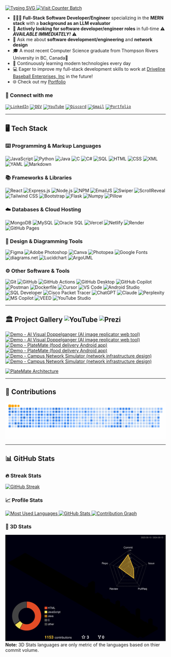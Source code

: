 <!-- INTRO -->
<a href="https://github.com/Ryo-samuraiJP/readme-typing-svg">
  <img src="https://readme-typing-svg.demolab.com?font=Lora&weight=500&size=40&duration=1500&pause=750&center=true&vCenter=true&width=900&height=100&lines=Hi+there!+I+am+Ryoichi+Homma%E2%9A%BE;Your+future+favorite...;Full-Stack+Software+Developer/Engineer%F0%9F%A7%91%F0%9F%8F%BB%E2%80%8D%F0%9F%92%BB" alt="Typing SVG" />
</a>

<a href="https://visitcount.itsvg.in">
  <img src="https://visitcount.itsvg.in/api?id=Ryo-samuraiJP&label=Profile%20Views&color=1&icon=5&pretty=true" alt="Visit Counter Batch" />
</a>

- 👨🏻‍💻 **Full-Stack Software Developer/Engineer** specializing in the **MERN stack** with a **background as an LLM evaluator**
- 💼 **Actively looking for software developer/engineer roles** in full-time ⚠️ _**AVAILABLE IMMEDIATELY!**_ ⚠️
- 💬 Ask me about **software development/engineering** and **network design**
- 🎓 A most recent Computer Science graduate from Thompson Rivers University in BC, Canada🍁
- 🌱 Continuously learning modern technologies every day
- 💻 Eager to improve my full-stack development skills to work at [Driveline Baseball Enterprises, Inc](https://www.drivelinebaseball.com/) in the future!
- 🌐 Check out my [Portfolio](https://ryoichihomma.me/)

### 🔗 Connect with me
<code>[![LinkedIn](https://skillicons.dev/icons?i=linkedin)](https://www.linkedin.com/in/ryoichihomma/)</code>
<code>[![DEV](https://skillicons.dev/icons?i=devto)](https://dev.to/ryoichihomma)</code>
<code>[![YouTube](https://go-skill-icons.vercel.app/api/icons?i=youtube)](https://www.youtube.com/channel/UC7f92Y8DjOY1r8gL0Blt0gQ)</code>
<code>[![Discord](https://skillicons.dev/icons?i=discord)](https://discord.com/users/1233363421207199827/)</code>
<code>[![Gmail](https://skillicons.dev/icons?i=gmail)](mailto:r.homma.inbox@gmail.com)</code>
<code>[![Portfolio](https://go-skill-icons.vercel.app/api/icons?i=portfolio)](https://www.ryoichihomma.me)</code>

<!--
[![LinkedIn](https://img.shields.io/badge/LinkedIn-0077B5?style=for-the-badge&logo=linkedin&logoColor=white)](https://www.linkedin.com/in/ryoichihomma/)
[![DEV](https://img.shields.io/badge/dev.to-0A0A0A?style=for-the-badge&logo=devdotto&logoColor=white)](https://dev.to/ryoichihomma)
[![YouTube](https://img.shields.io/badge/YouTube-FF0000?style=for-the-badge&logo=youtube&logoColor=white)](https://www.youtube.com/@rh.project_gallery)
[![Discord](https://img.shields.io/badge/Discord-5865F2?style=for-the-badge&logo=discord&logoColor=white)](https://discord.com/users/1233363421207199827/)
[![Gmail](https://img.shields.io/badge/Gmail-D14836?style=for-the-badge&logo=gmail&logoColor=white)](mailto:r.homma.inbox@gmail.com)
[![Portfolio](https://img.shields.io/badge/Portfolio-255E63?style=for-the-badge&logo=About.me&logoColor=white)](https://ryoichihomma.me/)
-->

<hr/>

<!-- TECK STACK -->
## 🖥️ Tech Stack
### ⌨️ Programming & Markup Languages
![JavaScript](https://img.shields.io/badge/Javascript-323330.svg?style=flat&logo=javascript&logoColor=F7DF1E&logoSize=auto)
![Python](https://img.shields.io/badge/Python-3776AB?style=flat&logo=python&logoColor=FFE873&logoSize=auto)
![Java](https://custom-icon-badges.demolab.com/badge/Java-5382A1.svg?style=flat&logo=java&logoColor=F89820&logoSize=auto)
![C](https://custom-icon-badges.demolab.com/badge/C-03599C.svg?style=flat&logo=c-in-hexagon&logoColor=white&logoSize=auto)
![C#](https://custom-icon-badges.demolab.com/badge/C%23-68217A.svg?style=flat&logo=cs2&logoColor=white&logoSize=auto)
![SQL](https://custom-icon-badges.demolab.com/badge/SQL-FF1493.svg?style=flat&logo=database&logoColor=white&logoSize=auto)
![HTML](https://img.shields.io/badge/HTML5-E34F26?style=flat&logo=HTML5&logoColor=white&logoSize=auto)
![CSS](https://img.shields.io/badge/CSS3-1572B6?style=flat&logo=CSS3&logoColor=white&logoSize=auto)
![XML](https://img.shields.io/badge/SVG%20%26%20XML-FFA500?style=flat&logo=svg&logoColor=white&logoSize=auto)
![YAML](https://img.shields.io/badge/YAML-CB171E?style=flat&logo=yaml&logoSize=auto)
![Markdown](https://img.shields.io/badge/Markdown-000000?style=flat&logo=markdown&logoSize=auto)

### 📚 Frameworks & Libraries
![React](https://img.shields.io/badge/React-20232a.svg?style=flat&logo=react&logoColor=61DAFB&logoSize=auto)
![Express.js](https://img.shields.io/badge/Express.js-404d59.svg?style=flat&logo=express&logoColor=61DAFB)
![Node.js](https://img.shields.io/badge/Node.js-5FA04E?style=flat&logo=node.js&logoColor=white)
![NPM](https://img.shields.io/badge/npm-CB3837.svg?style=flat&logo=npm&logoColor=white&logoSize=auto)
![EmailJS](https://custom-icon-badges.demolab.com/badge/EmailJS-ff8434?style=flat&logo=emailjs&logoSize=auto&labelColor=F3F3F3)
![Swiper](https://img.shields.io/badge/Swiper.js-6332F6?style=flat&logo=Swiper&logoSize=auto)
![ScrollReveal](https://img.shields.io/badge/ScrollReveal.js-FFCB36?style=flat&logo=ScrollReveal&logoColor=black&logoSize=auto)
![Tailwind CSS](https://img.shields.io/badge/Tailwind_CSS-06B6D4?style=flat&logo=tailwind-css&logoColor=white&logoSize=auto)
![Bootstrap](https://img.shields.io/badge/Bootstrap-7952B3?style=flat&logo=bootstrap&logoColor=white&logoSize=auto)
![Flask](https://img.shields.io/badge/Flask-000000?style=flat&logo=flask&logoColor=white&logoSize=auto)
![Numpy](https://img.shields.io/badge/Numpy-777BB4?style=flat&logo=numpy&logoColor=white&logoSize=auto)
![Pillow](https://custom-icon-badges.demolab.com/badge/Pillow-F3F3F3?style=flat&logo=pillow&logoColor=white&logoSize=auto)

### ☁️ Databases & Cloud Hosting
![MongoDB](https://img.shields.io/badge/MongoDB-47A248.svg?style=flat&logo=mongodb&logoColor=white)
![MySQL](https://img.shields.io/badge/MySQL-4479A1?style=flat&logo=mysql&logoColor=white&logoSize=auto)
![Oracle SQL](https://img.shields.io/badge/Oracle-F80000?style=flat&logo=oracle&logoColor=white&logoSize=auto)
![Vercel](https://img.shields.io/badge/Vercel-000000?style=flat&logo=vercel&logoSize=auto)
![Netlify](https://img.shields.io/badge/Netlify-00C7B7?style=flat&logo=netlify&logoColor=00C7B7&logoSize=auto&labelColor=grey)
![Render](https://img.shields.io/badge/Render-F3F3F3?style=flat&logo=render&logoColor=black&logoSize=auto)
![GitHub Pages](https://img.shields.io/badge/GitHub%20Pages-222222?style=flat&logo=github&logoSize=auto)

### 📐 Design & Diagramming Tools
![Figma](https://img.shields.io/badge/Figma-F24E1E?style=flat&logo=figma&logoColor=white&logoSize=auto)
![Adobe Photoshop](https://img.shields.io/badge/Photoshop-31A8FF?style=flat&logo=adobe-photoshop&logoColor=001833&logoSize=auto)
![Canva](https://img.shields.io/badge/Canva-00C4CC?style=flat&logo=canva&logoColor=white&logoSize=auto)
![Photopea](https://img.shields.io/badge/Photopea-18A497?style=flat&logo=photopea&logoColor=white&logoSize=auto)
![Google Fonts](https://img.shields.io/badge/Google%20Fonts-4285F4?style=flat&logo=google%20fonts&logoColor=white&logoSize=auto)
![diagrams.net](https://img.shields.io/badge/diagrams.net-F08705?style=flat&logo=diagrams.net&logoColor=white&logoSize=auto)
![Lucidchart](https://custom-icon-badges.demolab.com/badge/Lucidchart-f96b13?style=flat&logo=lucidchart&logoSize=auto&labelColor=F3F3F3)
![ArgoUML](https://custom-icon-badges.demolab.com/badge/ArgoUML-8DAED3?style=flat&logo=argo-uml&logoSize=auto)

### ⚙️ Other Software & Tools
![Git](https://img.shields.io/badge/Git-F05032?style=flat&logo=git&logoColor=white&logoSize=auto)
![GitHub](https://img.shields.io/badge/GitHub-181717?style=flat&logo=GitHub&logoColor=white&logoSize=auto)
![GitHub Actions](https://img.shields.io/badge/GitHub%20Actions-2088FF?style=flat&logo=GitHub%20actions&logoColor=white&logoSize=auto)
![GitHub Desktop](https://img.shields.io/badge/GitHub%20Desktop-8034A9?style=flat&logo=GitHub&logoColor=white&logoSize=auto)
![GitHub Copilot](https://img.shields.io/badge/GitHub%20Copilot-000000?style=flat&logo=github%20copilot&logoColor=white&logoSize=auto)
![Postman](https://img.shields.io/badge/Postman-FF6C37?style=flat&logo=postman&logoColor=white&logoSize=auto)
![Dockerfile](https://img.shields.io/badge/Dockerfile-2496ED?style=flat&logo=docker&logoColor=white&logoSize=auto)
![Cursor](https://custom-icon-badges.demolab.com/badge/Cursor-grey?style=flat&logo=cursor-ai&logoSize=auto)
![VS Code](https://custom-icon-badges.demolab.com/badge/VS%20Code-0078D4?style=flat&logo=vs-code&logoSize=auto&labelColor=F3F3F3)
![Android Studio](https://img.shields.io/badge/Android%20Studio-3DDC84?style=flat&logo=android-studio&logoColor=white&logoSize=auto)
![SQL Developer](https://custom-icon-badges.demolab.com/badge/SQL%20Developer-BAD0EF.svg?style=flat&logo=sql-developer&logoSize=auto&labelColor=F3F3F3)
![Cisco Packet Tracer](https://img.shields.io/badge/Cisco%20Packet%20Tracer-1BA0D7?style=flat&logo=cisco&logoSize=auto&labelColor=grey)
![ChatGPT](https://img.shields.io/badge/ChatGPT-74aa9c?style=flat&logo=openai&logoColor=white&logoSize=auto)
![Claude](https://custom-icon-badges.demolab.com/badge/Claude-f3e9d7?style=flat&logo=claude&logoSize=auto)
![Perplexity](https://img.shields.io/badge/Perplexity-1FB8CD?style=flat&logo=perplexity&logoColor=white&logoSize=auto)
![MS Copilot](https://custom-icon-badges.demolab.com/badge/Microsoft%20Copilot-F3F3F3?style=flat&logo=microsoft-copilot&logoSize=auto)
![VEED](https://img.shields.io/badge/VEED-B6FF60?style=flat&logo=veed&logoSize=auto&labelColor=black)
![YouTube Studio](https://img.shields.io/badge/YouTube%20Studio-FF0000?style=flat&logo=youtube%20studio&logoSize=auto)

<hr/>

<!-- PROJECT -->
## 🏛️ Project Gallery ![YouTube](https://img.shields.io/badge/YouTube-%23FF0000?style=plastic&logo=youtube&logoSize=amd) ![Prezi](https://img.shields.io/badge/Prezi-%233181FF?style=plastic&logo=prezi&logoColor=white&logoSize=auto)

<!-- BEGIN YOUTUBE-CARDS -->
[![Demo - AI Visual Doppelganger (AI image replicator web tool)](https://ytcards.demolab.com/?id=VT6eddrVVOA&title=Demo+-+AI+Visual+Doppelganger+%28AI+image+replicator+web+tool%29&lang=en&timestamp=1715155400&background_color=%23c9d9f2&title_color=%2324292f&stats_color=%2357606a&max_title_lines=2&width=250&border_radius=5&duration=200 "Demo - AI Visual Doppelganger (AI image replicator web tool)")](https://www.youtube.com/watch?v=VT6eddrVVOA#gh-dark-mode-only)[![Demo - AI Visual Doppelganger (AI image replicator web tool)](https://ytcards.demolab.com/?id=VT6eddrVVOA&title=Demo+-+AI+Visual+Doppelganger+%28AI+image+replicator+web+tool%29&lang=en&timestamp=1715155400&background_color=%230d1117&title_color=%23ffffff&stats_color=%23dedede&max_title_lines=2&width=250&border_radius=5&duration=200 "Demo - AI Visual Doppelganger (AI image replicator web tool)")](https://www.youtube.com/watch?v=VT6eddrVVOA#gh-light-mode-only)
[![Demo - PlateMate (food delivery Android app)](https://ytcards.demolab.com/?id=N_yUfrnbgWI&title=Demo+-+PlateMate+%28food+delivery+Android+app%29&lang=en&timestamp=1715155396&background_color=%23c9d9f2&title_color=%2324292f&stats_color=%2357606a&max_title_lines=2&width=250&border_radius=5&duration=244 "Demo - PlateMate (food delivery Android app)")](https://www.youtube.com/watch?v=N_yUfrnbgWI#gh-dark-mode-only)[![Demo - PlateMate (food delivery Android app)](https://ytcards.demolab.com/?id=N_yUfrnbgWI&title=Demo+-+PlateMate+%28food+delivery+Android+app%29&lang=en&timestamp=1715155396&background_color=%230d1117&title_color=%23ffffff&stats_color=%23dedede&max_title_lines=2&width=250&border_radius=5&duration=244 "Demo - PlateMate (food delivery Android app)")](https://www.youtube.com/watch?v=N_yUfrnbgWI#gh-light-mode-only)
[![Demo - Campus Network Simulator (network infrastructure design)](https://ytcards.demolab.com/?id=ayVUSVRPLqE&title=Demo+-+Campus+Network+Simulator+%28network+infrastructure+design%29&lang=en&timestamp=1715155393&background_color=%23c9d9f2&title_color=%2324292f&stats_color=%2357606a&max_title_lines=2&width=250&border_radius=5&duration=403 "Demo - Campus Network Simulator (network infrastructure design)")](https://www.youtube.com/watch?v=ayVUSVRPLqE#gh-dark-mode-only)[![Demo - Campus Network Simulator (network infrastructure design)](https://ytcards.demolab.com/?id=ayVUSVRPLqE&title=Demo+-+Campus+Network+Simulator+%28network+infrastructure+design%29&lang=en&timestamp=1715155393&background_color=%230d1117&title_color=%23ffffff&stats_color=%23dedede&max_title_lines=2&width=250&border_radius=5&duration=403 "Demo - Campus Network Simulator (network infrastructure design)")](https://www.youtube.com/watch?v=ayVUSVRPLqE#gh-light-mode-only)
<!-- END YOUTUBE-CARDS -->
<a href="https://prezi.com/view/kiFUg0jNey3zD5mN1ctl/">
  <img src="https://github.com/Ryo-samuraiJP/Ryo-samuraiJP/blob/main/img/PlateMateArchitecture.png" alt="PlateMate Architecture" width="350" height="200">
</a>

<hr/>

<!-- CONTRIBUTIONS -->
## 🐍 Contributions
<picture>
  <source media="(prefers-color-scheme: dark)" srcset="https://raw.githubusercontent.com/Ryo-samuraiJP/Ryo-samuraiJP/output/github-contribution-grid-snake-dark.svg">
  <source media="(prefers-color-scheme: light)" srcset="https://raw.githubusercontent.com/Ryo-samuraiJP/Ryo-samuraiJP/output/github-contribution-grid-snake.gif">
  <img alt="Contribution Animation" src="https://raw.githubusercontent.com/Ryo-samuraiJP/Ryo-samuraiJP/output/github-contribution-grid-snake.gif">
</picture>

<hr/>

<!-- STATS -->
## 📊 GitHub Stats
### 🔥 Streak Stats
<a href="https://git.io/streak-stats">
  <img alt="GitHub Streak" src="https://github-streak-stats-three.vercel.app/?user=Ryo-samuraiJP&theme=holi-theme">
</a>

### 📈 Profile Stats
<a href="https://github.com/Ryo-samuraiJP/github-readme-stats?tab=readme-ov-file">
  <img alt="Most Used Languages" src="https://github-readme-stats-xz6a.vercel.app/api/top-langs/?username=Ryo-samuraiJP&layout=compact&theme=holi&langs_count=20">
  <img alt="GitHub Stats" src="https://github-readme-stats-xz6a.vercel.app/api?username=Ryo-samuraiJP&show_icons=true&theme=holi&rank_icon=github&hide=contribs">
</a>
<a href="https://github.com/Ryo-samuraiJP/github-readme-activity-graph">
  <img alt="Contribution Graph" src="https://github-readme-activity-graph-v46a.vercel.app/graph/?username=Ryo-samuraiJP&theme=react-dark" />
</a>

### 🧊 3D Stats
[![3D Stats](./profile-3d-contrib/profile-night-rainbow.svg)](https://github.com/Ryo-samuraiJP/github-profile-3d-contrib)
<b>Note:</b> 3D Stats languages are only metric of the languages based on thier commit volume.
